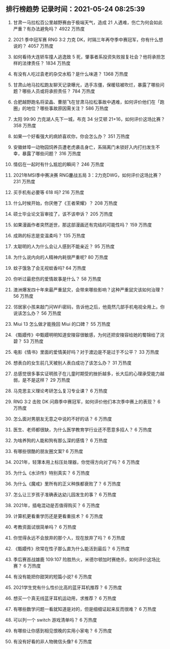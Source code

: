 
## 排行榜趋势 记录时间：2021-05-24 08:25:39
  
  1. 甘肃一马拉松百公里越野赛由于极端天气，造成 21 人遇难，伤亡为何会如此严重？有办法避免吗？ 4922 万热度
    
  2. 2021 季中冠军赛 RNG 3:2 力克 DK，时隔三年再夺季中赛冠军，你有什么想说的？ 4057 万热度
    
  3. 如何看待大连轿车撞人逃逸致 5 死，肇事者系投资失败报复社会？他将承担怎样的法律责任？ 1834 万热度
    
  4. 有没有人吃过袁老的杂交水稻？是什么味道？ 1368 万热度
    
  5. 甘肃山地马拉松跑友聊天记录曝光，选手冻僵，保暖毯被吹烂，暴露了哪些问题？哪些人员或将承担责任？ 784 万热度
    
  6. 合肥越野跑名将梁晶、曹朋飞在甘肃马拉松事故中遇难，如何评价他们在「跑圈」的地位？哪些事故原因需关注？ 586 万热度
    
  7. 太阳 99:90 力克湖人先下一城，布克 34 分艾顿 21+16，如何评价这场比赛？ 358 万热度
    
  8. 如果一个好看强大的病娇喜欢你，你会怎么办？ 351 万热度
    
  9. 安徽蚌埠一动物园饲养员遭老虎袭击身亡，系隔离门未锁好入内打扫发生不幸，暴露了哪些问题？ 316 万热度
    
  10. 情侣在一起时有什么尴尬的瞬间？ 246 万热度
    
  11. 2021年MSI季中赛决赛 RNG鏖战五局 3：2力克DWG，如何评价这场比赛？ 231 万热度
    
  12. 买手机有必要等 618 吗? 216 万热度
    
  13. 什么时候开始，你厌倦了《王者荣耀》？ 208 万热度
    
  14. 硕士毕业论文盲审挂了，该不该申诉？ 205 万热度
    
  15. 如果漫画作者突然逝世，那这部漫画还有完结的可能性吗？ 159 万热度
    
  16. 成熟的标志是变温柔吗？ 135 万热度
    
  17. 太聪明的人为什么会让人感到不能亲近？ 95 万热度
    
  18. 为什么说内向的人精神内耗很严重呢? 80 万热度
    
  19. 蚊子饿急了会无视蚊香吗? 64 万热度
    
  20. 你听过最悲伤的爱情故事是什么？ 58 万热度
    
  21. 澳洲爆发四十年来最严重鼠灾，会带来哪些影响？这种严重鼠灾该如何治理？ 56 万热度
    
  22. 邻居家小孩来敲门问WiFi密码，告诉他之后，他竟然几部手机电视全用上。你说该怎么办？ 56 万热度
    
  23. Miui 13 怎么做才能挽回 Miui 的口碑？ 55 万热度
    
  24. 《甄嬛传》中甄嬛明明知道安陵容很敏感，为何还把安陵容给她的蜀锦给了浣碧？ 53 万热度
    
  25. 电影《情书》里面的爱情美好吗？对于渡边是不是过于不公平？ 33 万热度
    
  26. 想表白的女生前几天被别人表白成功了该怎么办？ 31 万热度
    
  27. 总感觉很多事实证明孩子在儿童时期受的挫折越多，长大后的心理承受能力越弱，是不是这样？ 29 万热度
    
  28. 马克思主义理论考研怎么复习专业课？ 6 万热度
    
  29. RNG 3:2 击败 DK 问鼎季中赛冠军，如何评价他们本次季中赛上的表现？ 6 万热度
    
  30. 怎么面对男朋友无意之中说的不好的话？ 6 万热度
    
  31. 医生、老师都很缺，为什么医学教育学行业还不愿意多招人？ 6 万热度
    
  32. 为啥养狗的人能和狗有那么深的感情？ 6 万热度
    
  33. 有哪些很酷的朋友圈文案? 6 万热度
    
  34. 2021年，轻薄本用上标压处理器，你觉得方向对了吗？ 6 万热度
    
  35. 为什么《水浒传》特别真实？ 6 万热度
    
  36. 为什么《魔戒》里所有的正义种族都衰败了？ 6 万热度
    
  37. 怎么让三岁孩子准确表达幼儿园发生的事？ 6 万热度
    
  38. 2021年，插电混动是否值得购买？ 6 万热度
    
  39. 计算机更看重学历还是更看重技术？ 6 万热度
    
  40. 考教资面试很简单吗？ 6 万热度
    
  41. 你觉得永远不会放弃的那个人，现在放弃了吗？ 6 万热度
    
  42. 《甄嬛传》欣常在性子那么直为什么能活到最后？ 6 万热度
    
  43. 季后赛首战雄鹿 109:107 险胜热火，米德尔顿加时赛绝杀，如何评价这场比赛？ 6 万热度
    
  44. 有没有能把你甜哭的短篇小说? 6 万热度
    
  45. 2021学生党有什么性价比高的蓝牙耳机推荐？ 6 万热度
    
  46. 想买一个真无线蓝牙耳机运动用，求推荐？ 6 万热度
    
  47. 有哪些数学问题一看就知道是对的，但是细细证起来反而很难？ 6 万热度
    
  48. 可以列一个 switch 游戏清单吗？ 6 万热度
    
  49. 有哪些让你感到相见恨晚的实用小家电？ 6 万热度
    
  50. 有没有好看的非人物微信头像? 6 万热度
    